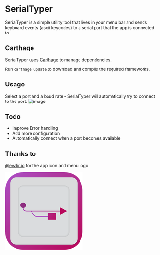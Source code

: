 # SerialTyper

SerialTyper is a simple utility tool that lives in your menu bar and sends keyboard events (ascii keycodes) to a serial port that the app is connected to.

## Carthage
SerialTyper uses [Carthage](https://github.com/Carthage/Carthage) to manage dependencies.

Run `carthage update` to download and compile the required frameworks.

## Usage
Select a port and a baud rate - SerialTyper will automatically try to connect to the port.
![image](https://cloud.githubusercontent.com/assets/2101850/26487976/f185e300-4201-11e7-8f8d-2f23132ae0a9.png)

## Todo
- Improve Error handling
- Add more configuration
- Automatically connect when a port becomes available

## Thanks to
[@evalir.io](http://instagram.com/evalir.io) for the app icon and menu logo

![logo](https://github.com/mattiasjahnke/SerialTyper/blob/master/SerialTyper/Assets.xcassets/AppIcon.appiconset/Icon-App-128x128@2x.png?raw=true)

